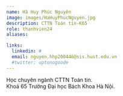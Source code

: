 ```yaml
---
name: Hà Huy Phúc Nguyên
image: images/HaHuyPhucNguyen.jpg
description: CTTN Toán tin-K65
role: thanhvien24
aliases:

links:
  linkedin: #
  email: nguyen.hhp200446@sis.hust.edu.vn
  #twitter: uptonogoode
---
```


Học chuyên ngành CTTN Toán tin.
<br>
Khoá 65 Trường Đại học Bách Khoa Hà Nội.
